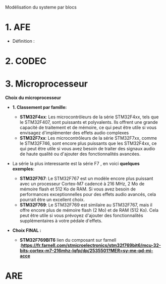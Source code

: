 Modélisation du systeme par blocs

# 1. AFE
- Définition :
  
# 2. CODEC

# 3. Microprocesseur

**Choix du microprocesseur**
  - **1. Classement par famille:**
    - **STM32F4xx**: Les microcontrôleurs de la série STM32F4xx, tels que le STM32F407, sont puissants et polyvalents. Ils offrent une grande capacité de traitement et de mémoire, ce qui peut être utile si vous envisagez d'implémenter des effets audio complexes
    - **STM32F7xx**: Les microcontrôleurs de la série STM32F7xx, comme le STM32F746, sont encore plus puissants que les STM32F4xx, ce qui peut être utile si vous avez besoin de traiter des signaux audio de haute qualité ou d'ajouter des fonctionnalités avancées.

  - La série la plus interessante est la série F7 , en voici **quelques exemples**:
    
    - **STM32F767**: Le STM32F767 est un modèle encore plus puissant avec un processeur Cortex-M7 cadencé à 216 MHz, 2 Mo de mémoire flash et 512 Ko de RAM. Si vous avez besoin de performances exceptionnelles pour des effets audio avancés, cela pourrait être un excellent choix.
    - **STM32F769**: Le STM32F769 est similaire au STM32F767, mais il offre encore plus de mémoire flash (2 Mo) et de RAM (512 Ko). Cela peut être utile si vous prévoyez d'ajouter des fonctionnalités supplémentaires à votre pédale d'effets.

  - **Choix FINAL :**

    - **STM32F769BIT6**
    lien du composant sur farnell :**https://fr.farnell.com/stmicroelectronics/stm32f769bit6/mcu-32-bits-cortex-m7-216mhz-lqfp/dp/2535501?MER=sy-me-pd-mi-acce**

# ARE
